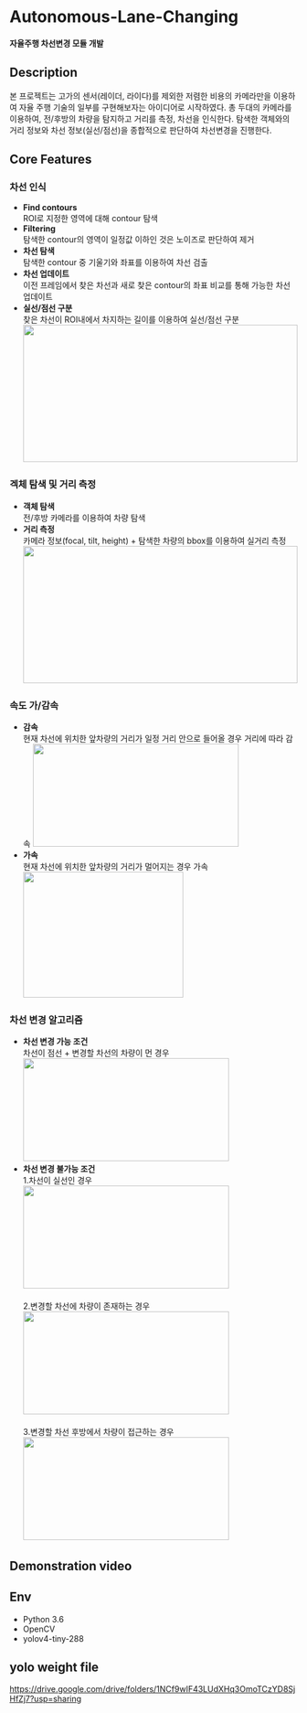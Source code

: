 # Autonomous-Lane-Changing
**자율주행 차선변경 모듈 개발**  


## Description
본 프로젝트는 고가의 센서(레이더, 라이다)를 제외한 저렴한 비용의 카메라만을 이용하여 자율 주행 기술의 일부를 구현해보자는 아이디어로 시작하였다.
총 두대의 카메라를 이용하여, 전/후방의 차량을 탐지하고 거리를 측정, 차선을 인식한다. 탐색한 객체와의 거리 정보와 차선 정보(실선/점선)을 종합적으로 판단하여 차선변경을 진행한다.

## Core Features
### 차선 인식 ### 
+ **Find contours**  
ROI로 지정한 영역에 대해 contour 탐색  
+ **Filtering**  
탐색한 contour의 영역이 일정값 이하인 것은 노이즈로 판단하여 제거  
+ **차선 탐색**  
탐색한 contour 중 기울기와 좌표를 이용하여 차선 검출  
+ **차선 업데이트**  
이전 프레임에서 찾은 차선과 새로 찾은 contour의 좌표 비교를 통해 가능한 차선 업데이트  
+ **실선/점선 구분**  
찾은 차선이 ROI내에서 차지하는 길이를 이용하여 실선/점선 구분  
  <img src="https://user-images.githubusercontent.com/71866756/144281129-fed4fad6-0caa-4760-b11e-ccc912d832d6.jpg" width="480" height="240"/> 

### 겍체 탐색 및 거리 측정 ###
+ **객체 탐색**  
전/후방 카메라를 이용하여 차량 탐색 
+ **거리 측정**  
카메라 정보(focal, tilt, height) + 탐색한 차량의 bbox를 이용하여 실거리 측정  
  <img src="https://user-images.githubusercontent.com/71866756/144281330-e04b6fdc-68ac-48e0-85ef-67a47216a069.JPG" width="480" height="240"/>

### 속도 가/감속 ###
+ **감속**  
현재 차선에 위치한 앞차량의 거리가 일정 거리 안으로 들어올 경우 거리에 따라 감속
  <img src="https://user-images.githubusercontent.com/71866756/144720494-bdb5a8ee-2b58-4262-b264-3ad3f5818d96.gif" width="360" height="180"/>
+ **가속**  
현재 차선에 위치한 앞차량의 거리가 멀어지는 경우 가속  
  <img src="https://user-images.githubusercontent.com/71866756/144720489-68bb7343-ce16-4c04-9a53-74cb7f7227aa.gif" width="280" height="220"/>  
### 차선 변경 알고리즘 ###
+ **차선 변경 가능 조건**  
차선이 점선 + 변경할 차선의 차량이 먼 경우  
  <img src="https://user-images.githubusercontent.com/71866756/144720449-bd1b8619-4621-47e0-a751-9208cbb4139b.gif" width="360" height="180"/>
+ **차선 변경 불가능 조건**  
 1.차선이 실선인 경우  
  <img src="https://user-images.githubusercontent.com/71866756/144720483-f12463f0-bdfc-40b8-a41d-43e48fb706a8.gif" width="360" height="180"/>  <br>  
   2.변경할 차선에 차량이 존재하는 경우  
  <img src="https://user-images.githubusercontent.com/71866756/144720473-facf2f09-610d-43c2-991b-97a19a2d1f35.gif" width="360" height="180"/>  <br>  
  3.변경할 차선 후방에서 차량이 접근하는 경우  
  <img src="https://user-images.githubusercontent.com/71866756/144720457-edd14abe-a866-4eda-8f8e-6fd909e177a6.gif" width="360" height="180"/>

## Demonstration video ##
## Env
+ Python 3.6
+ OpenCV
+ yolov4-tiny-288
## yolo weight file ##
https://drive.google.com/drive/folders/1NCf9wIF43LUdXHq3OmoTCzYD8SjHfZj7?usp=sharing
